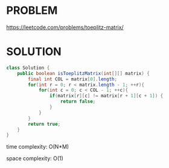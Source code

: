 # PROBLEM
https://leetcode.com/problems/toeplitz-matrix/

# SOLUTION
```java
class Solution {
    public boolean isToeplitzMatrix(int[][] matrix) {
        final int COL = matrix[0].length;
        for(int r = 0; r < matrix.length - 1; ++r){
            for(int c = 0; c < COL - 1; ++c){
                if(matrix[r][c] != matrix[r + 1][c + 1]) {
                    return false;
                }
            }
        }
        return true;
    }
}
```

time complexity: O(N*M)

space complexity: O(1)
